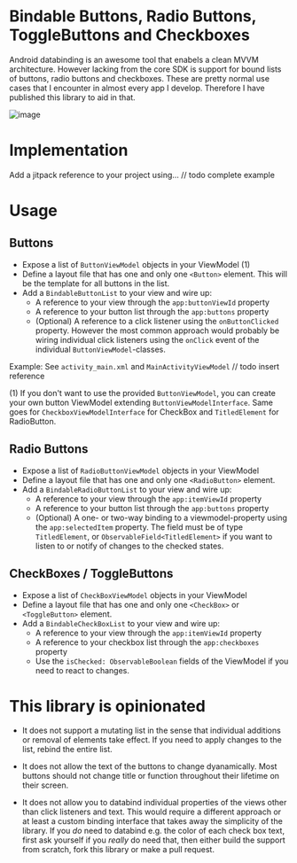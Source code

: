# Bindable Buttons, Radio Buttons, ToggleButtons and Checkboxes  

Android databinding is an awesome tool that enabels a clean MVVM architecture. However lacking from
the core SDK is support for bound lists of buttons, radio buttons and checkboxes. These are pretty
normal use cases that I encounter in almost every app I develop. Therefore I have published this
library to aid in that.

![image](https://user-images.githubusercontent.com/990654/131252314-5f5b80a8-d3ba-48a4-b2c0-206b62ad377a.png)

# Implementation

Add a jitpack reference to your project using... // todo complete example 

# Usage

## Buttons

- Expose a list of `ButtonViewModel` objects in your ViewModel (1)   
- Define a layout file that has one and only one `<Button>` element. This will be the template for all buttons in the list. 
- Add a `BindableButtonList` to your view and wire up:
  - A reference to your view through the `app:buttonViewId` property 
  - A reference to your button list through the `app:buttons` property
  - (Optional) A reference to a click listener using the `onButtonClicked` property. However
    the most common approach would probably be wiring individual click listeners using the `onClick`
    event of the individual `ButtonViewModel`-classes.
    
Example: See `activity_main.xml` and `MainActivityViewModel` // todo insert reference
 
(1) If you don't want to use the provided `ButtonViewModel`, you can create your own button ViewModel extending `ButtonViewModelInterface`.
 Same goes for `CheckboxViewModelInterface` for CheckBox and `TitledElement` for RadioButton. 

## Radio Buttons

- Expose a list of `RadioButtonViewModel` objects in your ViewModel 
- Define a layout file that has one and only one `<RadioButton>` element.
- Add a `BindableRadioButtonList` to your view and wire up:
  - A reference to your view through the `app:itemViewId` property 
  - A reference to your button list through the `app:buttons` property
  - (Optional) A one- or two-way binding to a viewmodel-property using the `app:selectedItem` property. 
    The field must be of type `TitledElement`, or `ObservableField<TitledElement>` if you want to listen 
    to or notify of changes to the checked states.
   
## CheckBoxes / ToggleButtons

- Expose a list of `CheckBoxViewModel` objects in your ViewModel
- Define a layout file that has one and only one `<CheckBox>` or `<ToggleButton>` element.
- Add a `BindableCheckBoxList` to your view and wire up:
  - A reference to your view through the `app:itemViewId` property 
  - A reference to your checkbox list through the `app:checkboxes` property
  - Use the `isChecked: ObservableBoolean` fields of the ViewModel if you need to react to changes.

# This library is opinionated

- It does not support a mutating list in the sense that individual additions or removal of elements
  take effect. If you need to apply changes to the list, rebind the entire list. 
  
- It does not allow the text of the buttons to change dyanamically. Most buttons should not
change title or function throughout their lifetime on their screen.
  
- It does not allow you to databind individual properties of the views other than click listeners and text.
  This would require a different approach or at least a custom binding interface that 
  takes away the simplicity of the library. If you _do_ need to databind e.g. the color of each check box text, 
  first ask yourself if you _really_ do need that, then either build the support from scratch, fork this
  library or make a pull request. 
